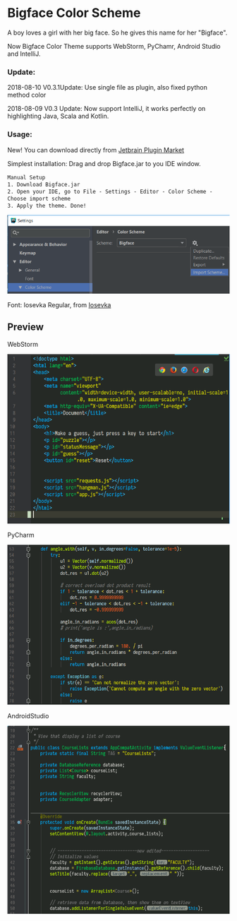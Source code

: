 # Bigface Color Scheme

A boy loves a girl with her big face. So he gives this name for her "Bigface".

Now Bigface Color Theme supports WebStorm, PyChamr, Android Studio and IntelliJ.

### Update:
2018-08-10 V0.3.1Update: 
Use single file as plugin, also fixed python method color

2018-08-09 V0.3 Update:
Now support IntelliJ, it works perfectly on highlighting Java, Scala and Kotlin.

### Usage:
New! You can download directly from [Jetbrain Plugin Market](https://plugins.jetbrains.com/plugin/10988-bigface-color-scheme)

Simplest installation: 
Drag and drop Bigface.jar to you IDE window.

```
Manual Setup
1. Download Bigface.jar 
2. Open your IDE, go to File - Settings - Editor - Color Scheme - Choose import scheme 
3. Apply the theme. Done!
```
![alt text](https://github.com/gjuoun/Bigface_Color_Theme_jetbrains/blob/master/img/instruction.png?raw=true "instruction")

Font: Iosevka Regular, from [Iosevka](https://github.com/be5invis/Iosevka)

## Preview
WebStorm 

![alt text](https://github.com/gjuoun/Bigface_Color_Theme_jetbrains/blob/master/img/webstorm.png?raw=true "WebStorm")

PyCharm

![alt text](https://github.com/gjuoun/Bigface_Color_Theme_jetbrains/blob/master/img/pycharm.png?raw=true "PyCharm")

AndroidStudio

![alt text](https://github.com/gjuoun/Bigface_Color_Theme_jetbrains/blob/master/img/androidstudio.png?raw=true "AndroidStudio")

